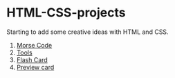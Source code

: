 # HTML-CSS-projects
Starting to add some creative ideas with HTML and CSS.
1. [Morse Code](https://github.com/chawlajay/HTML-CSS-projects/tree/master/Morse%20Code)
2. [Tools](https://github.com/chawlajay/HTML-CSS-projects/tree/master/Tools)
3. [Flash Card](https://github.com/chawlajay/HTML-CSS-projects/tree/master/flashCard)
4. [Preview card](https://github.com/chawlajay/HTML-CSS-projects/tree/master/stats-preview-card-component)

